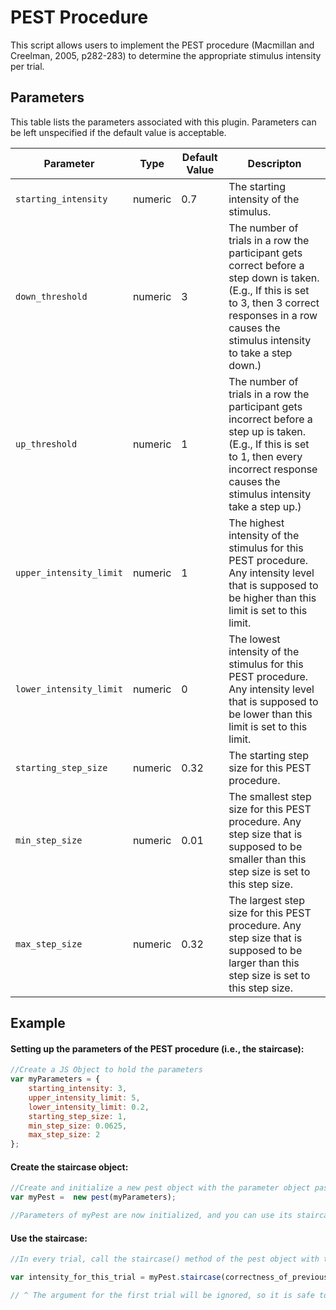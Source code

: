 # PEST Procedure 

This script allows users to implement the PEST procedure (Macmillan and Creelman, 2005, p282-283) to determine the appropriate stimulus intensity per trial.



## Parameters

This table lists the parameters associated with this plugin. Parameters can be left unspecified if the default value is acceptable.

|Parameter|Type|Default Value| Descripton|
|---------|----|-------------|-----------|
|`starting_intensity`|numeric|0.7|The starting intensity of the stimulus.|
|`down_threshold`|numeric|3|The number of trials in a row the participant gets correct before a step down is taken.  <br/>(E.g., If this is set to 3, then 3 correct responses in a row causes the stimulus intensity to take a step down.)|
|`up_threshold`|numeric|1|The number of trials in a row the participant gets incorrect before a step up is taken. <br/>(E.g., If this is set to 1, then every incorrect response causes the stimulus intensity take a step up.)|
|`upper_intensity_limit`|numeric|1|The highest intensity of the stimulus for this PEST procedure. Any intensity level that is supposed to be higher than this limit is set to this limit.|
|`lower_intensity_limit`|numeric|0|The lowest intensity of the stimulus for this PEST procedure. Any intensity level that is supposed to be lower than this limit is set to this limit.|
|`starting_step_size`|numeric|0.32|The starting step size for this PEST procedure.|
|`min_step_size`|numeric|0.01|The smallest step size for this PEST procedure. Any step size that is supposed to be smaller than this step size is set to this step size.|
|`max_step_size`|numeric|0.32|The largest step size for this PEST procedure. Any step size that is supposed to be larger than this step size is set to this step size.|



## Example

#### Setting up the parameters of the PEST procedure (i.e., the staircase):
```javascript
//Create a JS Object to hold the parameters
var myParameters = {
	starting_intensity: 3,
	upper_intensity_limit: 5,
	lower_intensity_limit: 0.2,
	starting_step_size: 1,
	min_step_size: 0.0625,
	max_step_size: 2
};
```

#### Create the staircase object:
```javascript
//Create and initialize a new pest object with the parameter object passed in as an argument
var myPest =  new pest(myParameters);

//Parameters of myPest are now initialized, and you can use its staircase() method
```

#### Use the staircase:
```javascript
//In every trial, call the staircase() method of the pest object with the correctness of the previous trial (boolean) passed in as an argument.

var intensity_for_this_trial = myPest.staircase(correctness_of_previous_trial);

// ^ The argument for the first trial will be ignored, so it is safe to use the same function to determine the correctness_of_previous_trial for all your trials.

```
